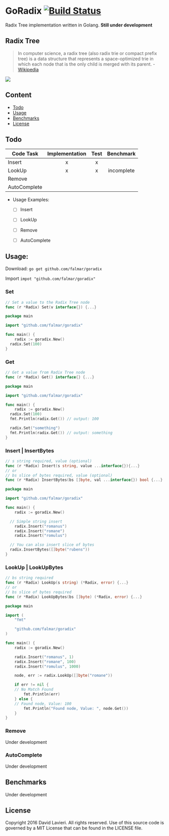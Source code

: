 # GoRadix [![Build Status](https://travis-ci.org/falmar/goradix.svg?branch=master)](https://travis-ci.org/falmar/goradix)

Radix Tree implementation written in Golang. **Still under development**


## Radix Tree
> In computer science, a radix tree (also radix trie or compact prefix tree) is a data structure that represents a space-optimized trie in which each node that is the only child is merged with its parent. - [Wikipedia](https://en.wikipedia.org/wiki/Radix_tree)

![](https://upload.wikimedia.org/wikipedia/commons/thumb/a/ae/Patricia_trie.svg/400px-Patricia_trie.svg.png)

## Content
 - [Todo](#todo)
 - [Usage](#usage)
 - [Benchmarks](#benchmarks)
 - [License](#license)

## Todo


| Code Task | Implementation | Test | Benchmark
|---|:---:|:---:|:---:|
| Insert | x | x |  |
| LookUp | x | x | incomplete |
| Remove |  |  |  |
| AutoComplete |  |  |  |

- Usage Examples:
    * [ ] Insert
    * [ ] LookUp
    * [ ] Remove
    * [ ] AutoComplete


## Usage:

Download: `go get github.com/falmar/goradix`

Import `impot "github.com/falmar/goradix"`

### Set
```go
// Set a value to the Radix Tree node
func (r *Radix) Set(v interface{}) {...}
```

```go
package main

import "github.com/falmar/goradix"

func main() {
	radix := goradix.New()
  radix.Set(100)
}
```
### Get
```go
// Get a value from Radix Tree node
func (r *Radix) Get() interface{} {...}
```

```go
package main

import "github.com/falmar/goradix"

func main() {
	radix := goradix.New()
  radix.Set(100)
  fmt.Println(radix.Get()) // output: 100

  radix.Set("something")
  fmt.Println(radix.Get()) // output: something
}
```

### Insert | InsertBytes

```go
// s string required, value (optional)
func (r *Radix) Insert(s string, value ...interface{}){...}
// or
// bs slice of bytes required, value (optional)
func (r *Radix) InsertBytes(bs []byte, val ...interface{}) bool {...}
```

```go
package main

import "github.com/falmar/goradix"

func main() {
	radix := goradix.New()

  // Simple string insert
	radix.Insert("romanus")
	radix.Insert("romane")
	radix.Insert("romulus")

  // You can also insert slice of bytes
  radix.InsertBytes([]byte("rubens"))
}
```

### LookUp | LookUpBytes

```go
// bs string required
func (r *Radix) LookUp(s string) (*Radix, error) {...}
// or
// bs slice of bytes required
func (r *Radix) LookUpBytes(bs []byte) (*Radix, error) {...}
```

```go
package main

import (
	"fmt"

	"github.com/falmar/goradix"
)

func main() {
	radix := goradix.New()

	radix.Insert("romanus", 1)
	radix.Insert("romane", 100)
	radix.Insert("romulus", 1000)

	node, err := radix.LookUp([]byte("romane"))

	if err != nil {
    // No Match Found
		fmt.Println(err)
	} else {
    // Found node, Value: 100
		fmt.Println("Found node, Value: ", node.Get())
	}
}
```

### Remove
Under development

### AutoComplete
Under development

## Benchmarks
Under development

## License

Copyright 2016 David Lavieri. All rights reserved.
Use of this source code is governed by a MIT License that can be found in the LICENSE file.

